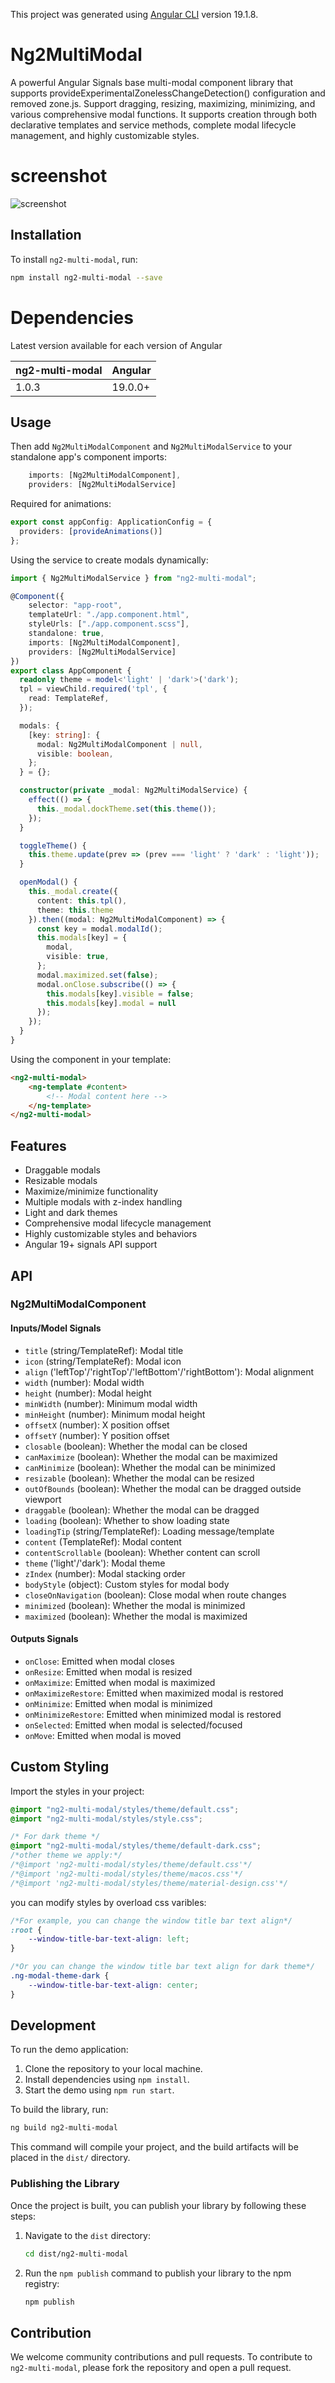 This project was generated using [Angular CLI](https://github.com/angular/angular-cli) version 19.1.8.

# Ng2MultiModal

A powerful Angular Signals base multi-modal component library that supports provideExperimentalZonelessChangeDetection() configuration and removed zone.js.
Support dragging, resizing, maximizing, minimizing, and various comprehensive modal functions. It supports creation through both declarative templates and service methods, complete modal lifecycle management, and highly customizable styles.

# screenshot

![screenshot](https://github.com/adriandy89/ng2-multi-modal/blob/master/public/screenshot.png?raw=true)

## Installation

To install `ng2-multi-modal`, run:

```bash
npm install ng2-multi-modal --save
```

# Dependencies

Latest version available for each version of Angular

| ng2-multi-modal | Angular     |
|-----------------| ------------|
| 1.0.3           | 19.0.0+     |

## Usage

Then add `Ng2MultiModalComponent` and `Ng2MultiModalService` to your standalone app's component imports:

```typescript
    imports: [Ng2MultiModalComponent],
    providers: [Ng2MultiModalService]
```

Required for animations:

```typescript
export const appConfig: ApplicationConfig = {
  providers: [provideAnimations()]
};
```

Using the service to create modals dynamically:

```typescript
import { Ng2MultiModalService } from "ng2-multi-modal";

@Component({
    selector: "app-root",
    templateUrl: "./app.component.html",
    styleUrls: ["./app.component.scss"],
    standalone: true,
    imports: [Ng2MultiModalComponent],
    providers: [Ng2MultiModalService]
})
export class AppComponent {
  readonly theme = model<'light' | 'dark'>('dark');
  tpl = viewChild.required('tpl', {
    read: TemplateRef,
  });

  modals: {
    [key: string]: {
      modal: Ng2MultiModalComponent | null,
      visible: boolean,
    };
  } = {};

  constructor(private _modal: Ng2MultiModalService) {
    effect(() => {
      this._modal.dockTheme.set(this.theme());
    });
  }

  toggleTheme() {
    this.theme.update(prev => (prev === 'light' ? 'dark' : 'light'));
  }

  openModal() {
    this._modal.create({
      content: this.tpl(),
      theme: this.theme
    }).then((modal: Ng2MultiModalComponent) => {
      const key = modal.modalId();
      this.modals[key] = {
        modal,
        visible: true,
      };
      modal.maximized.set(false);
      modal.onClose.subscribe(() => {
        this.modals[key].visible = false;
        this.modals[key].modal = null
      });
    });
  }
}
```

Using the component in your template:

```html
<ng2-multi-modal>
    <ng-template #content>
        <!-- Modal content here -->
    </ng-template>
</ng2-multi-modal>
```

## Features

- Draggable modals
- Resizable modals
- Maximize/minimize functionality
- Multiple modals with z-index handling
- Light and dark themes
- Comprehensive modal lifecycle management
- Highly customizable styles and behaviors
- Angular 19+ signals API support

## API

### Ng2MultiModalComponent

#### Inputs/Model Signals

- `title` (string/TemplateRef): Modal title
- `icon` (string/TemplateRef): Modal icon
- `align` ('leftTop'/'rightTop'/'leftBottom'/'rightBottom'): Modal alignment
- `width` (number): Modal width
- `height` (number): Modal height
- `minWidth` (number): Minimum modal width
- `minHeight` (number): Minimum modal height
- `offsetX` (number): X position offset
- `offsetY` (number): Y position offset
- `closable` (boolean): Whether the modal can be closed
- `canMaximize` (boolean): Whether the modal can be maximized
- `canMinimize` (boolean): Whether the modal can be minimized
- `resizable` (boolean): Whether the modal can be resized
- `outOfBounds` (boolean): Whether the modal can be dragged outside viewport
- `draggable` (boolean): Whether the modal can be dragged
- `loading` (boolean): Whether to show loading state
- `loadingTip` (string/TemplateRef): Loading message/template
- `content` (TemplateRef): Modal content
- `contentScrollable` (boolean): Whether content can scroll
- `theme` ('light'/'dark'): Modal theme
- `zIndex` (number): Modal stacking order
- `bodyStyle` (object): Custom styles for modal body
- `closeOnNavigation` (boolean): Close modal when route changes
- `minimized` (boolean): Whether the modal is minimized
- `maximized` (boolean): Whether the modal is maximized

#### Outputs Signals

- `onClose`: Emitted when modal closes
- `onResize`: Emitted when modal is resized
- `onMaximize`: Emitted when modal is maximized
- `onMaximizeRestore`: Emitted when maximized modal is restored
- `onMinimize`: Emitted when modal is minimized
- `onMinimizeRestore`: Emitted when minimized modal is restored
- `onSelected`: Emitted when modal is selected/focused
- `onMove`: Emitted when modal is moved

## Custom Styling

Import the styles in your project:

```css
@import "ng2-multi-modal/styles/theme/default.css";
@import "ng2-multi-modal/styles/style.css";

/* For dark theme */
@import "ng2-multi-modal/styles/theme/default-dark.css";
/*other theme we apply:*/
/*@import 'ng2-multi-modal/styles/theme/default.css'*/
/*@import 'ng2-multi-modal/styles/theme/macos.css'*/
/*@import 'ng2-multi-modal/styles/theme/material-design.css'*/
```

you can modify styles by overload css varibles:

```css
/*For example, you can change the window title bar text align*/
:root {
    --window-title-bar-text-align: left;
}

/*Or you can change the window title bar text align for dark theme*/
.ng-modal-theme-dark {
    --window-title-bar-text-align: center;
}
```

## Development

To run the demo application:

1. Clone the repository to your local machine.
2. Install dependencies using `npm install`.
3. Start the demo using `npm run start`.

To build the library, run:

```bash
ng build ng2-multi-modal
```

This command will compile your project, and the build artifacts will be placed in the `dist/` directory.

### Publishing the Library

Once the project is built, you can publish your library by following these steps:

1. Navigate to the `dist` directory:
   ```bash
   cd dist/ng2-multi-modal
   ```

2. Run the `npm publish` command to publish your library to the npm registry:
   ```bash
   npm publish
   ```

## Contribution

We welcome community contributions and pull requests. To contribute to `ng2-multi-modal`, please fork the repository and open a pull request.
